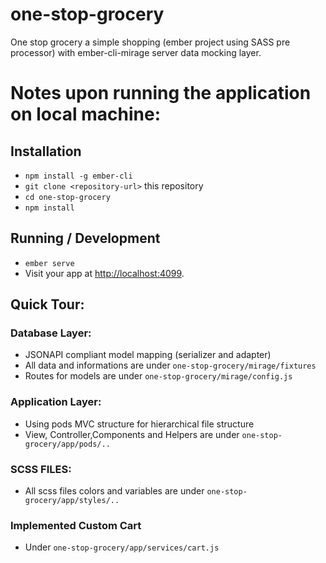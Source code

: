 # one-stop-grocery

One stop grocery a simple shopping (ember project using SASS pre processor) with ember-cli-mirage server data mocking layer.

# Notes upon running the application on local machine:

## Installation
* `npm install -g ember-cli`
* `git clone <repository-url>` this repository
* `cd one-stop-grocery`
* `npm install`

## Running / Development

* `ember serve`
* Visit your app at [http://localhost:4099](http://localhost:4099).

## Quick Tour:

### Database Layer:
* JSONAPI compliant model mapping (serializer and adapter)
* All data and informations are under `one-stop-grocery/mirage/fixtures`
* Routes for models are under `one-stop-grocery/mirage/config.js`

### Application Layer:
* Using pods MVC structure for hierarchical file structure
* View, Controller,Components and Helpers are under `one-stop-grocery/app/pods/..`

### SCSS FILES:
* All scss files colors and variables are under `one-stop-grocery/app/styles/..`

### Implemented Custom Cart
* Under `one-stop-grocery/app/services/cart.js`
